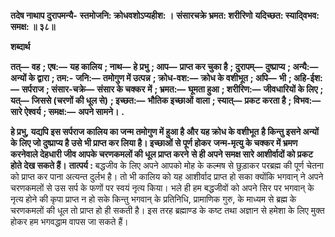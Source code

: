 **तदेष नाथाप दुरापमन्यै-** **स्तमोजनि: क्रोधवशोऽप्यहीश: ।** **संसारचक्रे भ्रमत: शरीरिणो** **यदिच्छत: स्यादि्वभव: समक्ष: ॥ ३८॥** 

**शब्दार्थ** 

**तत्—** **वह** **; एष:—** **यह कालिय** **; नाथ—** **हे प्रभु** **; आप—** **प्राप्त कर चुका है** **; दुरापम्—** **दुष्प्राप्य** **; अन्यै:—** **अन्यों के द्वारा** **; तम:-** **जनि:—** **तमोगुण में उत्पन्न** **; क्रोध-वश:—** **क्रोध के वशीभूत** **; अपि—** **भी** **; अहि-ईश:—** **सर्पराज** **; संसार-चक्रे—** **संसार के चक्कर** **में** **; भ्रमत:—** **घूमता हुआ** **; शरीरिण:—** **जीवधारियों के लिए** **; यत्—** **जिससे (चरणों की धूल से)** **; इच्छत:—** **भौतिक इच्छाओं** **वाला** **; स्यात्—** **प्रकट करता है** **; विभव:—** **सारे ऐश्वर्य** **; समक्ष:—** **अपने सामने।** **.** 

**हे प्रभु, यद्यपि इस सर्पराज कालिय का जन्म तमोगुण में हुआ है और यह क्रोध के वशीभूत** **है किन्तु इसने अन्यों के लिए जो दुष्प्राप्य है उसे भी प्राप्त कर लिया है। इच्छाओं से पूर्ण होकर** **जन्म-मृत्यु के चक्कर में भ्रमण करनेवाले देहधारी जीव आपके चरणकमलों की धूल प्राप्त करने** **से ही अपने समक्ष सारे आशीर्वादों को प्रकट होते देख सकते हैं।** **तात्पर्य :** बद्धजीव के लिए अपने आपको मोह के कल्मष से छुड़ाकर परब्रह्म की पूर्ण चेतना को प्राप्त कर पाना अत्यन्त दुर्लभ है। तो भी कालिय को यह आशीर्वाद प्राप्त हो सका क्योंकि भगवान् ने अपने चरणकमलों से उस सर्प के फणों पर स्वयं नृत्य किया। भले ही हम बद्धजीवों को अपने सिर पर भगवान् के नृत्य होने की कृपा प्राप्त न हो सके किन्तु भगवान् के प्रतिनिधि, प्रामाणिक गुरु, के माध्यम से ब्रह्म के चरणकमलों की धूल तो प्राप्त हो ही सकती है। इस तरह ब्रह्माण्ड के कष्ट तथा अज्ञान से हमेशा के लिए मुक्त होकर हम भगवद्धाम वापस जा सकते हैं।  